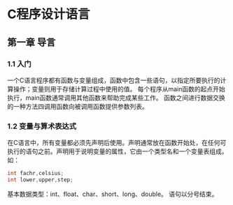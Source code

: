 # C程序设计语言

## 第一章 导言

### 1.1 入门

一个C语言程序都有函数与变量组成，函数中包含一些语句，以指定所要执行的计算操作；变量则用于存储计算过程中使用的值。
每个程序从main函数的起点开始执行，main函数通常调用其他函数来帮助完成某些工作。
函数之间进行数据交换的一种方法四调用函数向被调用函数提供参数列表。

### 1.2 变量与算术表达式

在C语言中，所有变量都必须先声明后使用。声明通常放在函数开始处，在任何可执行的语句之前。声明用于说明变量的属性，它由一个类型名和一个变量表组成。 如：

~~~c
int fachr,celsius;
int lower,upper,step;
~~~

基本数据类型：int、float、char、short、long、double。
语句以分号结束。